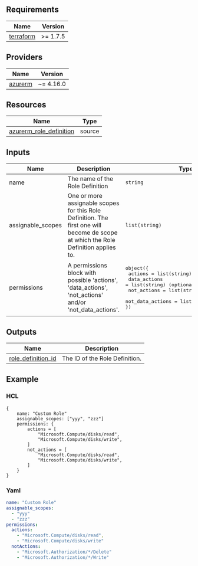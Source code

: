 ## Requirements

| Name | Version |
|------|---------|
| <a name="requirement_terraform"></a> [terraform](#requirement\_terraform) | >= 1.7.5 |

## Providers

| Name | Version |
|------|---------|
| <a name="provider_azurerm"></a> [azurerm](#provider\_azurerm) | ~= 4.16.0 |

## Resources

| Name | Type |
|------|------|
| [azurerm_role_definition](https://registry.terraform.io/providers/hashicorp/azurerm/latest/docs/resources/role_definition) | source |

## Inputs

| Name | Description | Type | Default | Required |
|------|-------------|------|---------|:--------:|
| name | The name of the Role Definition | `string` | n/a | yes |
| assignable_scopes | One or more assignable scopes for this Role Definition. The first one will become de scope at which the Role Definition applies to. | `list(string)` | n/a | yes |
| permissions | A permissions block with possible 'actions', 'data_actions', 'not_actions' and/or 'not_data_actions'. | <pre>object({<br> actions = list(string) (optional)<br> data_actions = list(string) (optional)<br> not_actions = list(string) (optional)<br> not_data_actions = list(string) (optional)<br>})</pre> | n/a | yes |

## Outputs

| Name | Description |
|------|-------------|
| <a name="output_role_definition_id"></a> [role_definition_id](#output\_role\_definition\_id"></a>) | The ID of the Role Definition. |

## Example

### HCL
```hcl
{
    name: "Custom Role"
    assignable_scopes: ["yyy", "zzz"]
    permissions: {
        actions = [
            "Microsoft.Compute/disks/read",
            "Microsoft.Compute/disks/write",
        ]    
        not_actions = [
            "Microsoft.Compute/disks/read",
            "Microsoft.Compute/disks/write",
        ]    
    }
}
```

### Yaml
```yaml
name: "Custom Role"
assignable_scopes: 
  - "yyy"
  - "zzz"
permissions:
  actions:
    - "Microsoft.Compute/disks/read",
    - "Microsoft.Compute/disks/write"
  notActions:
    - "Microsoft.Authorization/*/Delete"
    - "Microsoft.Authorization/*/Write"
```
